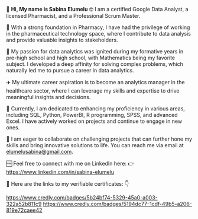 👋 **Hi, My name is Sabina Elumelu**
🤓 I am a certified Google Data Analyst, a licensed Pharmacist, and a Professional Scrum Master.

🧱 With a strong foundation in Pharmacy, I have had the privilege of working in the pharmaceutical technology space, where I contribute to data analysis and provide valuable insights to stakeholders.

🦅 My passion for data analytics was ignited during my formative years in pre-high school and high school, with Mathematics being my favorite subject. I developed a deep affinity for solving complex problems, which naturally led me to pursue a career in data analytics.

✈️ My ultimate career aspiration is to become an analytics manager in the healthcare sector, where I can leverage my skills and expertise to drive meaningful insights and decisions.

🌱 Currently, I am dedicated to enhancing my proficiency in various areas, including SQL, Python, PowerBI, R programming, SPSS, and advanced Excel. I have actively worked on projects and continue to engage in new ones.

💞️ I am eager to collaborate on challenging projects that can further hone my skills and bring innovative solutions to life. You can reach me via email at elumelusabina@gmail.com.

🆓 Feel free to connect with me on LinkedIn here: 👉 https://www.linkedin.com/in/sabina-elumelu

🔗 Here are the links to my verifiable certificates: 👇

https://www.credly.com/badges/5b24bf74-5329-45a0-a003-322a52b811c9
https://www.credly.com/badges/5194dc77-1cdf-49b5-a206-819e72caee42
<!---
Encyclobinafix/Encyclobinafix is a ✨ special ✨ repository because its `README.md` (this file) appears on your GitHub profile.
You can click the Preview link to take a look at your changes.
--->

